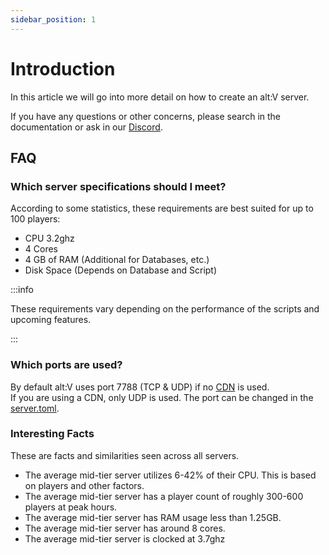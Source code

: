 ```yaml
---
sidebar_position: 1
---
```


# Introduction
In this article we will go into more detail on how to create an alt:V server.

If you have any questions or other concerns, please search in the documentation or ask in our [Discord](https://discord.gg/yQvKgSs).

## FAQ

### Which server specifications should I meet?

According to some statistics, these requirements are best suited for up to 100 players:
- CPU 3.2ghz
- 4 Cores
- 4 GB of RAM (Additional for Databases, etc.)
- Disk Space (Depends on Database and Script)

:::info

These requirements vary depending on the performance of the scripts and upcoming features.

:::

### Which ports are used?

By default alt:V uses port 7788 (TCP & UDP) if no [CDN](~/articles/cdn.md) is used.<br/>
If you are using a CDN, only UDP is used.
The port can be changed in the [server.toml](../getting_started/configuration_files/server_configuration.md).

### Interesting Facts

These are facts and similarities seen across all servers.

- The average mid-tier server utilizes 6-42% of their CPU. This is based on players and other factors.
- The average mid-tier server has a player count of roughly 300-600 players at peak hours.
- The average mid-tier server has RAM usage less than 1.25GB.
- The average mid-tier server has around 8 cores.
- The average mid-tier server is clocked at 3.7ghz